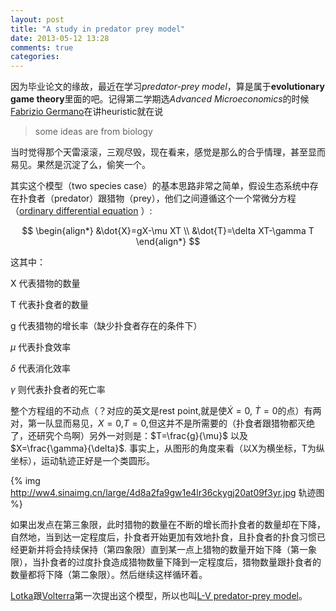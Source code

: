 ```yaml
---
layout: post
title: "A study in predator prey model"
date: 2013-05-12 13:28
comments: true
categories: 
---
```

因为毕业论文的缘故，最近在学习*predator-prey model*，算是属于**evolutionary game theory**里面的吧。记得第二学期选*Advanced Microeconomics*的时候[Fabrizio Germano](http://www.econ.upf.edu/en/people/onefaculty.php?id=p2364)在讲heuristic就在说

>some ideas are from biology  

当时觉得那个天雷滚滚，三观尽毁，现在看来，感觉是那么的合乎情理，甚至显而易见。果然是沉淀了么，偷笑一个。

其实这个模型（two species case）的基本思路非常之简单，假设生态系统中存在扑食者（predator）跟猎物（prey），他们之间遵循这个一个常微分方程（[ordinary differential equation](http://en.wikipedia.org/wiki/Ordinary_differential_equation) ）:

$$
\begin{align*}
 &\dot{X}=gX-\mu XT \\
 &\dot{T}=\delta XT-\gamma T
\end{align*}
$$ 

这其中：

<!-- more -->

X 代表猎物的数量

T 代表扑食者的数量

g 代表猎物的增长率（缺少扑食者存在的条件下）

$\mu$ 代表扑食效率

$\delta$  代表消化效率

$\gamma$ 则代表扑食者的死亡率

整个方程组的不动点（？对应的英文是rest point,就是使$\dot{X}=0$, $\dot{T}=0$的点）有两对，第一队显而易见，$X=0$,$T=0$,但这并不是所需要的（扑食者跟猎物都灭绝了，还研究个鸟啊）另外一对则是：$T=\frac{g}{\mu}$ 以及 $X=\frac{\gamma}{\delta}$. 事实上，从图形的角度来看（以X为横坐标，T为纵坐标），运动轨迹正好是一个类圆形。

{% img http://ww4.sinaimg.cn/large/4d8a2fa9gw1e4lr36ckygj20at09f3yr.jpg 轨迹图 %}

如果出发点在第三象限，此时猎物的数量在不断的增长而扑食者的数量却在下降，自然地，当到达一定程度后，扑食者开始更加有效地扑食，且扑食者的扑食习惯已经更新并将会持续保持（第四象限）直到某一点上猎物的数量开始下降（第一象限），当扑食者的过度扑食造成猎物数量下降到一定程度后，猎物数量跟扑食者的数量都将下降（第二象限）。然后继续这样循环着。

[Lotka](http://en.wikipedia.org/wiki/Alfred_J._Lotka)跟[Volterra](http://en.wikipedia.org/wiki/Vito_Volterra)第一次提出这个模型，所以也叫[L-V predator-prey model](http://en.wikipedia.org/wiki/Lotka%E2%80%93Volterra_equation)。



